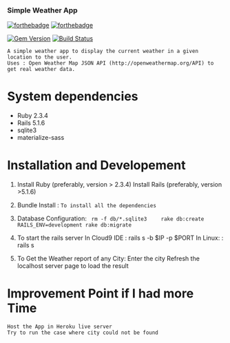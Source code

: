 ### Simple Weather App 

[![forthebadge](http://forthebadge.com/images/badges/made-with-ruby.svg)](http://forthebadge.com)
[![forthebadge](http://forthebadge.com/images/badges/built-with-love.svg)](http://forthebadge.com)

[![Gem Version](https://badge.fury.io/rb/colorls.svg)](https://badge.fury.io/rb/colorls)
[![Build Status](https://travis-ci.org/athityakumar/colorls.svg?branch=master)](https://travis-ci.org/athityakumar/colorls)

    A simple weather app to display the current weather in a given location to the user.
    Uses : Open Weather Map JSON API (http://openweathermap.org/API) to get real weather data.
    
    
# System dependencies

* Ruby 2.3.4
* Rails 5.1.6
* sqlite3
* materialize-sass
    
# Installation and Developement


1. Install Ruby (preferably, version > 2.3.4)
   Install Rails (preferably, version >5.1.6)
 
2. Bundle Install : `To install all the dependencies`

3. Database Configuration:
               ```  rm -f db/*.sqlite3   ```
              ```   rake db:create       ```
             ```    RAILS_ENV=development rake db:migrate  ```
                     
4. To start the rails server 
     In Cloud9 IDE :  rails s -b $IP -p $PORT
     In Linux:     :  rails s

5. To Get the Weather report of any City:
        Enter the city
        Refresh the localhost server page to load the result


# Improvement Point if I had more Time

    Host the App in Heroku live server
    Try to run the case where city could not be found
    
    

     
         


